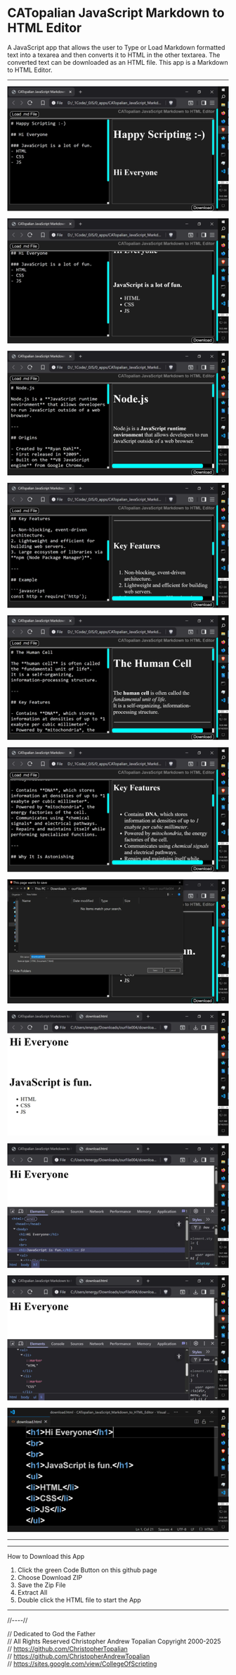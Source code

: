 # CATopalian JavaScript Markdown to HTML Editor
A JavaScript app that allows the user to Type or Load Markdown formatted text into a texarea and then converts it to HTML in the other textarea. The converted text can be downloaded as an HTML file. This app is a Markdown to HTML Editor.

---

![001](src/media/textures/screenshots/001.webp)  

![002](src/media/textures/screenshots/002.webp)  

![003](src/media/textures/screenshots/003.webp)  

![004](src/media/textures/screenshots/004.webp)  

![005](src/media/textures/screenshots/005.webp)  

![006](src/media/textures/screenshots/006.webp)  

![007](src/media/textures/screenshots/007.webp)  

![008](src/media/textures/screenshots/008.webp)  

![009](src/media/textures/screenshots/009.webp)  

![010](src/media/textures/screenshots/010.webp)  

![011](src/media/textures/screenshots/011.webp)  

---

---

How to Download this App
1. Click the green Code Button on this github page
2. Choose Download ZIP
3. Save the Zip File
4. Extract All
5. Double click the HTML file to start the App

---

//----//

// Dedicated to God the Father  
// All Rights Reserved Christopher Andrew Topalian Copyright 2000-2025  
// https://github.com/ChristopherTopalian  
// https://github.com/ChristopherAndrewTopalian  
// https://sites.google.com/view/CollegeOfScripting

